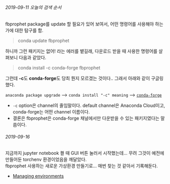 ###### 2019-09-11 오늘의 검색 순서
fbprophet package를 update 할 필요가 있어 보여서, 어떤 명령어를 사용해야 하는가에 대한 탐구를 함. 

> conda update fbprophet

하니까 그런 패키지는 없어! 라는 에러를 뱉길래, 다운로드 받을 때 사용한 명령어를 살펴보니 다음과 같았다.

> conda install -c conda-forge fbprophet

그런데 **-c**도 **conda-forge**도 당최 뭔지 모르겠는 것이다.. 그래서 아래와 같이 구글링 했다. <br>

```anaconda package upgrade``` --> ```conda install "-c" meaning``` --> [```conda-forge```](https://conda-forge.org/docs/)

- ```-c``` option은 channel의 줄임말이다. default channel은 Anaconda Cloud이고, conda-forge는 어떤 channel 이름이다.
- 결론은 fbprophet은 conda-forge 채널에서만 다운받을 수 있는 패키지였다는 말씀이다.

###### 2019-09-16
지금까지 jupyter notebook 켤 때 GUI 버튼 눌러서 시작했는데... 무려 그것이 예전에 만들어둔 torchenv 환경이었음을 깨달았다. <br>
fbprophet 사용하는 새로운 가상환경 만들기로... 매번 찾는 것 같아서 기록해둔다.
- [Managing environments](https://docs.conda.io/projects/conda/en/latest/user-guide/tasks/manage-environments.html)
